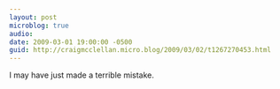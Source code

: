 ```yaml
---
layout: post
microblog: true
audio: 
date: 2009-03-01 19:00:00 -0500
guid: http://craigmcclellan.micro.blog/2009/03/02/t1267270453.html
---
```

I may have just made a terrible mistake.
